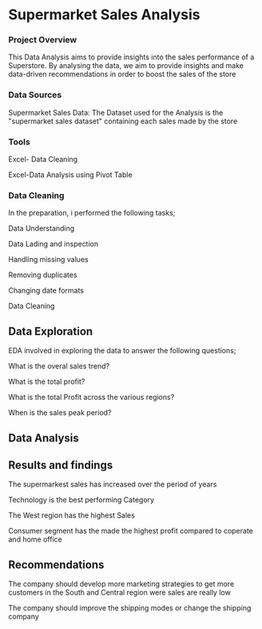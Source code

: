 #  Supermarket Sales Analysis

###  Project Overview

This Data Analysis aims to provide insights into the sales performance of a Superstore. By analysing the data, we aim to provide insights and make data-driven recommendations in order to boost the sales of the store

### Data Sources

Supermarket Sales Data: The Dataset used for the Analysis is the "supermarket sales dataset" containing each sales made by the store

### Tools

Excel- Data Cleaning

Excel-Data Analysis using Pivot Table

### Data Cleaning
In the preparation, i performed the following tasks;

Data Understanding

Data Lading and inspection

Handling missing values

Removing duplicates

Changing date formats

Data Cleaning 

## Data Exploration
EDA involved in exploring the data to answer the following questions;

What is the overal sales trend?

What is the total profit?

What is the total Profit across the various regions?

When is the sales peak period?

## Data Analysis

## Results and findings
The supermarkest sales has increased over the period of years

Technology is the best performing Category

The West region has the highest Sales

Consumer segment has the made the highest profit compared to coperate and home office

## Recommendations
The company should develop more marketing strategies to get more customers in the South and Central region were sales are really low

The company should improve the shipping modes or change the shipping company 
